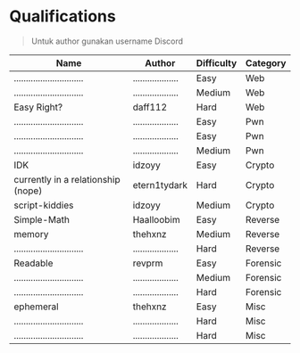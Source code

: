 # Qualifications

> Untuk author gunakan username Discord

| Name                          | Author              | Difficulty | Category |
| ----------------------------- | ------------------- | ---------- | -------- |
| ............................. | ................... | Easy       | Web      |
| ............................. | ................... | Medium     | Web      |
| Easy Right?                   | daff112             | Hard       | Web      |
| ............................. | ................... | Easy       | Pwn      |
| ............................. | ................... | Easy       | Pwn      |
| ............................. | ................... | Medium     | Pwn      |
| IDK                           | idzoyy              | Easy       | Crypto   |
| currently in a relationship (nope) | etern1tydark   | Hard       | Crypto   |
| script-kiddies                | idzoyy              | Medium     | Crypto   |
| Simple-Math                   | Haalloobim          | Easy       | Reverse  |
| memory                        | thehxnz             | Medium     | Reverse  |
| ............................. | ................... | Hard       | Reverse  |
| Readable                      | revprm              | Easy       | Forensic |
| ............................. | ................... | Medium     | Forensic |
| ............................. | ................... | Hard       | Forensic |
| ephemeral                     | thehxnz             | Easy       | Misc     |
| ............................. | ................... | Hard       | Misc     |
| ............................. | ................... | Hard       | Misc     |
